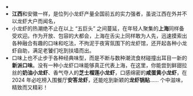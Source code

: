 - 
- **江西**和安徽一样，是位列小龙虾产量全国前五的实力强者，虽说江西在外并不以龙虾大户而闻名，
- 小龙虾的热潮绝不止在以上 “五巨头” 之间蔓延，在年轻人聚集的**上海**同样备受欢迎。作为开放、包容的大都会，上海在舌尖上同样敢为人先，迅速摸索出各种融合有趣的口味和吃法，不拘泥于夜宵氛围下的龙虾馆，还开起各种小龙虾自助，满足老饕们吃到扶墙而出。
- 口味上也不止步于各种经典味型，而是不断与数种潮流食材碰撞出耳目一新的**新派口味**。没有一种小龙虾口味能够真正代表上海，在这里，你能尝到鲜甜拉丝的**奶油小龙虾**、香气夺人的**芝士榴莲小龙虾**，口感绵密的**咸蛋黄小龙虾**，在 2024 年必吃榜入围餐厅**安答龙虾**，还能吃到新颖的**龙虾锅贴**...... 个中滋味，精致而又精彩！
